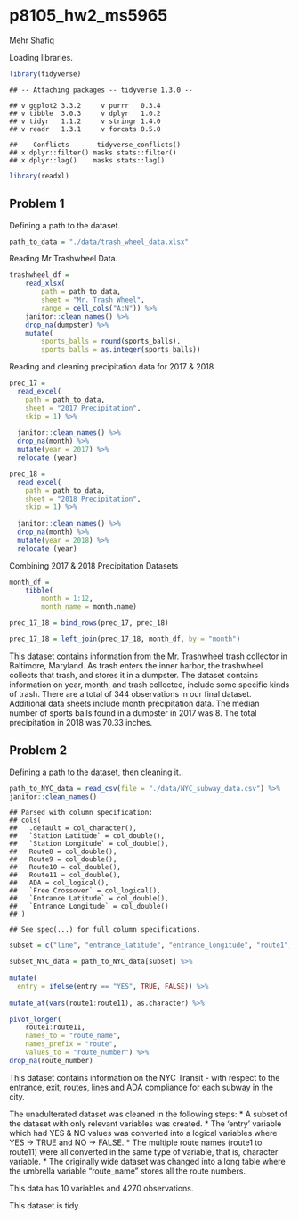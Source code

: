 p8105\_hw2\_ms5965
================
Mehr Shafiq

Loading libraries.

``` r
library(tidyverse)
```

    ## -- Attaching packages -- tidyverse 1.3.0 --

    ## v ggplot2 3.3.2     v purrr   0.3.4
    ## v tibble  3.0.3     v dplyr   1.0.2
    ## v tidyr   1.1.2     v stringr 1.4.0
    ## v readr   1.3.1     v forcats 0.5.0

    ## -- Conflicts ----- tidyverse_conflicts() --
    ## x dplyr::filter() masks stats::filter()
    ## x dplyr::lag()    masks stats::lag()

``` r
library(readxl)
```

## Problem 1

Defining a path to the dataset.

``` r
path_to_data = "./data/trash_wheel_data.xlsx"
```

Reading Mr Trashwheel Data.

``` r
trashwheel_df = 
    read_xlsx(
        path = path_to_data,
        sheet = "Mr. Trash Wheel",
        range = cell_cols("A:N")) %>% 
    janitor::clean_names() %>% 
    drop_na(dumpster) %>% 
    mutate(
        sports_balls = round(sports_balls),
        sports_balls = as.integer(sports_balls))
```

Reading and cleaning precipitation data for 2017 & 2018

``` r
prec_17 = 
  read_excel(
    path = path_to_data,
    sheet = "2017 Precipitation",
    skip = 1) %>% 
  
  janitor::clean_names() %>% 
  drop_na(month) %>% 
  mutate(year = 2017) %>% 
  relocate (year)

prec_18 = 
  read_excel(
    path = path_to_data,
    sheet = "2018 Precipitation",
    skip = 1) %>% 
  
  janitor::clean_names() %>% 
  drop_na(month) %>% 
  mutate(year = 2018) %>% 
  relocate (year)
```

Combining 2017 & 2018 Precipitation Datasets

``` r
month_df = 
    tibble(
        month = 1:12,
        month_name = month.name)

prec_17_18 = bind_rows(prec_17, prec_18) 

prec_17_18 = left_join(prec_17_18, month_df, by = "month")
```

This dataset contains information from the Mr. Trashwheel trash
collector in Baltimore, Maryland. As trash enters the inner harbor, the
trashwheel collects that trash, and stores it in a dumpster. The dataset
contains information on year, month, and trash collected, include some
specific kinds of trash. There are a total of 344 observations in our
final dataset. Additional data sheets include month precipitation data.
The median number of sports balls found in a dumpster in 2017 was 8. The
total precipitation in 2018 was 70.33 inches.

## Problem 2

Defining a path to the dataset, then cleaning it..

``` r
path_to_NYC_data = read_csv(file = "./data/NYC_subway_data.csv") %>% 
janitor::clean_names() 
```

    ## Parsed with column specification:
    ## cols(
    ##   .default = col_character(),
    ##   `Station Latitude` = col_double(),
    ##   `Station Longitude` = col_double(),
    ##   Route8 = col_double(),
    ##   Route9 = col_double(),
    ##   Route10 = col_double(),
    ##   Route11 = col_double(),
    ##   ADA = col_logical(),
    ##   `Free Crossover` = col_logical(),
    ##   `Entrance Latitude` = col_double(),
    ##   `Entrance Longitude` = col_double()
    ## )

    ## See spec(...) for full column specifications.

``` r
subset = c("line", "entrance_latitude", "entrance_longitude", "route1", "route2", "route3", "route4", "route5", "route6", "route7", "route8", "route9", "route10", "route11", "entry", "vending", "entrance_type", "ada", "station_name")

subset_NYC_data = path_to_NYC_data[subset] %>% 
  
mutate(
  entry = ifelse(entry == "YES", TRUE, FALSE)) %>% 
  
mutate_at(vars(route1:route11), as.character) %>%

pivot_longer(
    route1:route11, 
    names_to = "route_name",
    names_prefix = "route",
    values_to = "route_number") %>% 
drop_na(route_number)
```

This dataset contains information on the NYC Transit - with respect to
the entrance, exit, routes, lines and ADA compliance for each subway in
the city.

The unadulterated dataset was cleaned in the following steps: \* A
subset of the dataset with only relevant variables was created. \* The
‘entry’ variable which had YES & NO values was converted into a
logical variables where YES -\> TRUE and NO -\> FALSE. \* The multiple
route names (route1 to route11) were all converted in the same type of
variable, that is, character variable. \* The originally wide dataset
was changed into a long table where the umbrella variable “route\_name”
stores all the route numbers.

This data has 10 variables and 4270 observations.

This dataset is tidy.
